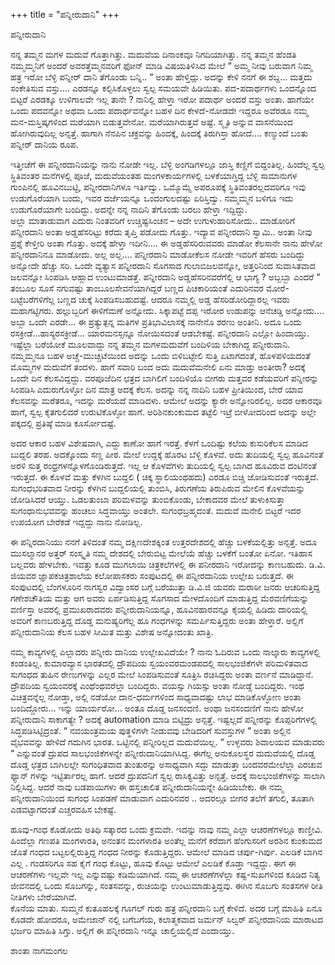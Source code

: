 +++
title = "ಪನ್ನೀರುದಾನಿ"
+++


ಪನ್ನೀರುದಾನಿ

ನನ್ನ ತಮ್ಮನ ಮಗಳ ಮದುವೆ ಗೊತ್ತಾಗಿತ್ತು.  ಮದುವೆಯ ದಿನಾಂಕವೂ ನಿಗದಿಯಾಗಿತ್ತು. ನನ್ನ ತಮ್ಮನ ಹೆಂಡತಿ ನಮ್ಮಮ್ಮನಿಗೆ ಅಂದರೆ ಅವರತ್ತೆಮ್ಮನವರಿಗೆ  ಫೋನ್‌ ಮಾಡಿ  ವಿಷಯತಿಳಿಸಿದ ಮೇಲೆ “ ಅಮ್ಮ ನೀವು ಬರುವಾಗ ನಿಮ್ಮ ಹತ್ರ ಇರೋ  ಬೆಳ್ಳಿ ಪನ್ನೀರ್‌ ದಾನಿ ತೆಗೊಂಡು ಬನ್ನಿ.. “  ಅಂತಾ ಹೇಳ್ತಿದ್ಲು. ಅದನ್ನು ಕೇಳಿ ನನಗೆ   ಈ ಶಬ್ದ… ಮತ್ತದು ಸಂಕೇತಿಸುವ ವಸ್ತು…. ಎರಡನ್ನೂ ಕಲ್ಪಿಸಿಕೊಳ್ಳಲು ಸ್ವಲ್ಪ ಸಮಯವೇ ಹಿಡಿಯಿತು.   ಪದ-ಪದಾರ್ಥಗಳು ಒಂದನ್ನೊಂದ ಬಿಟ್ಟರೆ ಎರಡಕ್ಕೂ ಉಳಿಗಾಲವೇ ಇಲ್ಲ ತಾನೇ ?  ನಾನಿಲ್ಲಿ ಹೇಳ್ತಾ ಇರೋ ಪದಾರ್ಥ ಅಂದರೆ ವಸ್ತು ಅಂತಾ.  ಹಾಗೆಯೇ ಒಂದು ಪದವನ್ನೋ ಅಥವಾ ಒಂದು ಪದಾರ್ಥವನ್ನೋ ಬಹಳ ದಿನ ಕೇಳದೆ-ನೋಡದೇ ಇದ್ದರೂ ಅವೆರಡೂ ನಮ್ಮ ಮನ-ಮಸ್ತಿಷ್ಕಗಳಿಂದ ಮರೆಯಾಗಿ ಬಿಡುತ್ತವೇನೋ. ಮರೆಯಾಗಿರುತ್ತವೆ ಅಷ್ಟೆ.  ಸ್ಮೃತಿ ಅನ್ನುವ ವಾಸನೆಯಿಂದ ಹೋಗಿರುವುದಿಲ್ಲ ಅನ್ಸತ್ತೆ.  ಹಾಗಾಗಿ  ನೆನಪಿನ ಚಕ್ರವನ್ನು ಹಿಂದಕ್ಕೆ, ಹಿಂದಕ್ಕೆ ತಿರುಗಿಸ್ತಾ ಹೋದೆ….  ಕಣ್ಮುಂದೆ ಬಂತು ಪನ್ನೀರ್‌ ದಾನಿಯ ರೂಪ.

ಇತ್ತೀಚೆಗೆ ಈ ಪನ್ನೀರದಾನಿಯನ್ನು ನಾನು ನೋಡೇ  ಇಲ್ಲ. ಬೆಳ್ಳಿ ಅಂಗಡಿಗಳಲ್ಲೂ ಜಾಸ್ತಿ ಕಣ್ಣಿಗೆ ಬಿದ್ದಂತಿಲ್ಲ.  ಹಿಂದೆಲ್ಲ ಸ್ವಲ್ಪ ಸ್ಥಿತಿವಂತರ ಮನೆಗಳಲ್ಲಿ ಪೂಜೆ, ಮದುವೆಯಂತಹ ಮಂಗಳಕಾರ್ಯಗಳಲ್ಲಿ ಬಳಕೆಯಾಗ್ತಿದ್ದ  ಬೆಳ್ಳಿ ಸಾಮಾನುಗಳ ಗುಂಪಿನಲ್ಲಿ ಹೂವಿನಬುಟ್ಟಿ, ಪನ್ನೀರದಾನಿಗಳೂ  ಇರ್ತಿದ್ವು.  ಒಮ್ಮೊಮ್ಮೆ ಅಪರೂಪಕ್ಕೆ ಸ್ಥಿತಿವಂತರಲ್ಲದವರಿಗೂ ಇವು ಉಡುಗೊರೆಯಾಗಿ ಬಂದು, ಇವರ ದರ್ಜೆಯನ್ನೂ ಒಂದಂಗುಲದಷ್ಟು ಏರಿಸ್ತಿದ್ವು. ನಮ್ಮಮ್ಮನ ಬಳಿಗೂ ಇದು ಉಡುಗೊರೆಯಾಗೇ ಬಂದಿದ್ದು.  ಅದನ್ನೇ ನನ್ನ ನಾದಿನಿ ತೆಗೊಂಡು ಬರಲು ಹೇಳ್ತಾ ಇದ್ದಿದ್ದು.  
ಅಲ್ಲಾ ಮಾತಾಡುವಾಗ ಎದುರು ನಿಂತವರಿಗೆ ಉಚ್ಚಿಷ್ಟಸಿಂಚನ – ಅದೇ ಉಗುಳುಹಾರಿಸೋದು.. ಮಾಡೋರಿಗೆ  ಪನ್ನೀರದಾನಿ ಅಂತಾ ಅಡ್ಡಹೆಸರಿಟ್ಟು ಕರೆದು ತೃಪ್ತಿ ಪಡೋದು ಗೊತ್ತು.  ಇದ್ಯಾವ ಪನ್ನೀರದಾನಿ ಸ್ವಾಮಿ.. ಅಂತಾ ನೀವು ಪ್ರಶ್ನೆ ಕೇಳ್ತೀರಿ ಅಂತಾ ಗೊತ್ತು.  ಅದಕ್ಕೆ ಹೇಳ್ತಾ ಇದೀನಿ….  ಈ ಅಡ್ಡಹೆಸರಿರುವವರು ಮಾಡೋ ಕೆಲಸಾನೇ ನಾನು ಹೇಳೋ ಪನ್ನೀರದಾನಿನೂ ಮಾಡೋದು. ಅಲ್ಲ ಅಲ್ಲ…. ಪನ್ನೀರದಾನಿ ಮಾಡೋಕೆಲಸ ನೋಡೇ ಇವರಿಗೆ ಹೆಸರು ಬಂದಿದ್ದು ಅನ್ನೋದೇ ಹೆಚ್ಚು ಸರಿ. ಒಂದೇ ವ್ಯತ್ಯಾಸ ಪನ್ನೀರದಾನಿ ಸೊಗಸಾದ ಗುಲಾಬಿಜಲವನ್ನೋ, ಅತ್ತರಿನಿಂದ ಸುವಾಸಿತವಾದ ಜಲವನ್ನೋ ಸಿಂಪಡಿಸಿ ಆಹ್ಲಾದ ಉಂಟುಮಾಡತ್ತೆ.  ಪನ್ನೀರದಾನಿ ಅಡ್ಡಹೆಸರಿನವರೆಗೆಲ್ಲಿ ಆ ಭಾಗ್ಯ ? ಅಬ್ಬಬ್ಬಾ ಎಂದರೆ “ ತಂಬೂಲ ಸೂಸೆ  ನಗುವಷ್ಟು ತಾಂಬೂಲಸೇವನೆಯಾಗಿದ್ದರೆ  ಬಣ್ಣದ ಪಿಚಕಾರಿಯಂತೆ ಎದುರಿನವರ ಮೋರೆ-ಬಟ್ಟೆಬರೆಗಳಿಗೆಲ್ಲ ಬಣ್ಣದ ಚುಕ್ಕೆ ಸಿಂಪಡಿಸಬಹುದಷ್ಟೆ.   ಆದರೂ ನಮ್ಮಲ್ಲಿ ಅಡ್ಡ ಹೆಸರಿಡೋರಿದ್ದಾರಲ್ಲ ಇವರು ಮಹಾಗಟ್ಟಿಗರು. ಹಲ್ಲುಬ್ಬರಿಗೆ ಈಳಿಗೆಮಣೆ ಅನ್ನೋದು.  ಸಿಕ್ಕಾಪಟ್ಟೆ ದಪ್ಪ ಇರೋರ ಉಡುಪನ್ನು ಆನೆಚಡ್ಡಿ ಅನ್ನೋದು…. ಅಬ್ಬಾ ಒಂದೇ ಎರಡೇ…  ಈ  ಪ್ರತ್ಯುತ್ಪನ್ನ ಮತಿಗಳ ಪ್ರತಿಭಾವಿಲಾಸಕ್ಕೆ ನಾನೇನೊ ಶರಣು ಅಂತೀನಿ. ಅದೂ ಒಂದು ರಸಕ್ರೀಡೆ…ಹಾಸ್ಯರಸಕ್ರೀಡೆ… ಯಾರಮನಸ್ಸನ್ನೂ ನೋಯಿಸದಂತೆ ಆಡಬೇಕಷ್ಟೆ.  ಪನ್ನೀರದಾನಿ ಎಲ್ಲೋ ಹಿಂದಾಯ್ತು.
ಇಷ್ಟೆಲ್ಲಾ ಬರೆಯೋಕೆ ಮೂಲವಾದ್ದು ನನ್ನ ತಮ್ಮನ ಮಗಳಮದುವೆಗೆ ಬಂದಿಳಿಯ ಬೇಕಾಗಿದ್ದ  ಪನ್ನೀರುದಾನಿ. ನಮ್ಮಮ್ಮನೂ ಬಹಳ ಅಚ್ಚೆ-ಮುಚ್ಚಟೆಯಿಂದ ಅದನ್ನು ಒಂದು ಬಿಳಿಬಟ್ಟೇಲಿ ಸುತ್ತಿ ಏಟಾಗದಂತೆ, ಹೊಳಪಳಿಯದಂತೆ ಮೊಮ್ಮಗಳ ಮದುವೆಗೆ ತಂದಳು. ಹಾಗೆ ಸವಾರಿ ಬಂದ ಅದು  ಮದುವೆಮನೇಲಿ ಏನು ಮಾಡ್ತು ಅಂತೀರಾ?  ಅದಕ್ಕೆ ಒಂದೇ ದಿನ ಕೆಲಸವಿದ್ದದ್ದು.    ವರಪೂಜೆದಿನ ಛತ್ರದ ಬಾಗಿಲಿಗೆ ಬಂದಿಳಿಯೊ  ಬೀಗರು ಮತ್ತವರ ಕಡೆಯವರಿಗೆ ಪನ್ನೀರನ್ನು ಸಿಂಪಡಿಸಿ  ಎದುರುಗೊಳ್ಳೋ ದಿನ ಮಾತ್ರ ಅದಕ್ಕೆ ಕೆಲಸ. ಅದನ್ನು ನನ್ನ ನಾದಿನಿ ಬಹಳ ಪ್ರೀತಿಯಿಂದ, ಬೇರೆ ಯಾವ ಕೆಲಸವನ್ನು ಮರೆತರೂ, ಇದನ್ನು ಮರೆಯದೆ ಮಾಡಿದಳು.    ಆಮೇಲೆ ಅದನ್ನು ಕ್ಯಾರೇ ಅನ್ನೋರಿರಲಿಲ್ಲ.  ಅದರ ಆಕಾರವೂ ಹಾಗೆ, ಸ್ವಲ್ಪ ಕೈತಗುಲಿದರೆ ಉರುಟಿಕೊಳ್ಳೋ ಹಾಗೆ.  ಅರಿಶಿನಕುಂಕುಮದ ತಟ್ಟೆಲಿ ಇಟ್ರೆ ಬೀಳೋದರಿಂದ ಅದನ್ನು ಅಲ್ಲೇ ಪಕ್ಕದಲ್ಲಿ ಪ್ರತಿಷ್ಠೆ ಮಾಡಿ ಕೂರ್ಸೋದಷ್ಟೆ.

ಅದರ ಆಕಾರ ಬಹಳ ವಿಶೇಷವಾಗಿ, ಎದ್ದು ಕಾಣೋ ಹಾಗೆ ಇರತ್ತೆ.  ಕೆಳಗೆ  ಒಂದಿಷ್ಟು ಕಲೆಯ ಕುಸುರಿಕೆಲಸ ಮಾಡಿದ ಬುದ್ದಲಿ ತರಹ. ಅದಕ್ಕೊಂದು ಸಣ್ಣ ಪೀಠ. ಮೇಲೆ  ಉದ್ದಕ್ಕೆ  ಹೊರಟ ಬೆಳ್ಳಿ  ಕೊಳವೆ.  ಅದು ತುದಿಯಲ್ಲಿ ಸ್ವಲ್ಪ ಹೂವಿನಂತೆ ಅರಳಿ ಸುತ್ತ ರಂಧ್ರಗಳನ್ನೊಳಗೊಂಡಿರುತ್ತದೆ. ಇಲ್ಲ ಆ ಕೊಳವೆಗಳು ತುದಿಯಲ್ಲಿ ಸ್ವಲ್ಪ ಬಾಗಿದ ಹೂವಿರುವ ದಂಟಿನಂತೆ ಇರುತ್ತದೆ. ಈ ಕೊಳವೆ ಮತ್ತು ಕೆಳಗಿನ ಬುದ್ದಲಿ ( ಚಿಕ್ಕ ಸ್ಥಾಲಿಯಂಥಹದು)  ಎರಡೂ ಬಿಚ್ಚಿ ಜೋಡಿಸುವಂತೆ ಇರುತ್ತದೆ. ಸುಗಂಧಭರಿತವಾದ ನೀರನ್ನು ಕೆಳಗಿನ ಬುದ್ದಲಿಯಲ್ಲಿ ತುಂಬಿಸಿ, ತಿರುಗಣೆಯ ತಿರುಪಿರುವ ಮೇಲಿನ ಕೊಳವೆಯನ್ನು ಜೋಡಿಸಿದರೆ ಆಯ್ತು.  ಒಡಲತುಂಬಾ ಪರಿಮಳವನ್ನು ತುಂಬಿಕೊಂಡು,   ಬೇಕಾದವರ ಮೇಲೆ ತುಳುಕಿಸುತ್ತಾ  ಸುಗಂಧಾನುಭವವನ್ನು ಹಂಚಲು ಸಿದ್ಧವಾಯ್ತು ಅಂತಲೇ. ಸುಗಂಧಬ್ರಹ್ಮದಂತೆ.  ಮದುವೆ ಮನೇಲಿ ಬಿಟ್ಟರೆ ಇದರ ಉಪಯೋಗ ಬೇರೆಕಡೆ ಇದ್ದದ್ದು ನಾನು ನೋಡಿಲ್ಲ.

ಈ ಪನ್ನಿರದಾನಿಯು ನನಗೆ ತಿಳಿದಂತೆ ನಮ್ಮ ದಕ್ಷಿಣದೇಶಕ್ಕಿಂತ ಉತ್ತರದೇಶದಲ್ಲಿ ಹೆಚ್ಚು ಬಳಕೆಯಲ್ಲಿತ್ತು ಅನ್ಸತ್ತೆ.  ಅದೂ ಮುಸಲ್ಮಾನರ ಅತ್ತರ್‌  ಸಂಸ್ಕೃತಿ ನಮ್ಮ ದೇಶದಲ್ಲಿ ಬೇರುಬಿಟ್ಟ ಮೇಲೆಯೆ ಹೆಚ್ಚು ಬಳಕೆಗೆ ಬಂತೋ ಏನೋ.  ಇತಿಹಾಸ ಬಲ್ಲವರು ಹೇಳಬೇಕು. ಇವತ್ತು ಕೂಡ ಮುಗಲಾಯಿ ಚಿತ್ರಕಲೆಗಳಲ್ಲಿ ಈ ಪನೀರದಾನಿ ಇರೋದನ್ನು ಕಾಣಬಹುದು.
ಡಿ.ವಿ. ಜಿಯವರ ಜ್ಞಾಪಕಚಿತ್ರಶಾಲೆಯ ಕಲೋಪಾಸಕರು ಸಂಪುಟದಲ್ಲಿ  ಈ ಪನ್ನೀರದಾನಿಯ ಉಲ್ಲೇಖ ಬರುತ್ತದೆ. ಈ ಸಂಪುಟದಲ್ಲಿ ಬೆಂಗಳೂರಿನ ನಾಗಸ್ವರ ವಿದ್ವಾಂಸರ ಬಗ್ಗೆ  ಬರೆಯುತ್ತಾ ಡಿ.ವಿ.ಜಿ ಯವರು ಮರಾಠೀ ಜನರು ಆಚರಿಸುತ್ತಿದ್ದ ಗಣೇಶಚೌತಿಯ ಮತ್ತು ಆಗ ಅವರು ಏರ್ಪಡಿಸುತ್ತಿದ್ದ ಸೊಗಸಾದ ಮೇಳದೊಂದಿಗೆ ಮಾಡುತ್ತಿದ್ದ ಮೆರವಣಿಗೆಯನ್ನು  ವರ್ಣಿಸ್ತಾ  ಅವರಲ್ಲಿ ಪ್ರಮುಖರಾದವರು ಪನ್ನೀರುದಾನಿಯನ್ನೂ, ಹೂವಿನಹಾರವನ್ನೂ ಕೈಯಲ್ಲಿ ಹಿಡಿದು ದಾರಿಯಲ್ಲಿ ಅವರಿಗೆ ಕಾಣಬರುತ್ತಿದ್ದ ದೊಡ್ಡ ಮನುಷ್ಯರಿಗೆಲ್ಲ  ಹೂ ಗಂಧಗಳನ್ನು ಸಮರ್ಪಿಸುತ್ತಿದ್ದರು ಅಂತಾ ಹೇಳ್ತಾರೆ. ಅಲ್ಲಿಗೆ ಪನ್ನೀರುದಾನಿಯ ಕೆಲಸ ಬಹಳ ಸೀಮಿತ ಮತ್ತು ವಿಶೇಷ ಅನ್ನೋದಂತು ಖಾತ್ರಿ.

ನಮ್ಮ ಕಾವ್ಯಗಳಲ್ಲಿ ಎಲ್ಲಾದರು ಪನ್ನೀರು ದಾನಿಯ ಉಲ್ಲೇಖವಿದೆಯೇ ? ನಾನು ಓದಿರುವ ಒಂದು ನಾಲ್ಕಾರು ಕಾವ್ಯಗಳಲ್ಲಿ ಕಂಡಂತಿಲ್ಲ. ಕುಮಾರವ್ಯಾಸ ಭಾರತದಲ್ಲಿ  ದ್ರೌಪದಿಯ ಸ್ವಯಂವರಮಂಡಪದಲ್ಲಿ  ಸಾಲಭಂಜಿಕೆಗಳೇ ಪರಿಮಳಿತವಾದ ಸುಗಂಧದ ತುಹಿನ ರೇಣುಗಳನ್ನು ಎಲ್ಲರ ಮೇಲೆ ಸಿಂಪಡಿಸುವಂತೆ ಸೂತ್ರಿಸಿ ರಚಿಸಿದ್ದರು ಅಂತಾ ವರ್ಣನೆ ಮಾಡಿದ್ದಾನೆ. ದ್ರೌಪದಿಯ ಸ್ವಯಂವರಕ್ಕೆ ಎಂಥೆಂಥವರೆಲ್ಲಾ ಬಂದಿದ್ದರು. ವಯಸ್ಸು ಗಿಯಸ್ಸು ಅಂತಾ ನೋಡ್ದೆ ಬಂದಿದ್ದರು.   ಇಂಥ  ವಿಚಿತ್ರವನ್ನೆಲ್ಲ ನೋಡ್ತಾ,   ಅಲ್ಲಿ ನಡೆಯೋ ದಾನ-ಧರ್ಮಗಳಿಂದ  ಸಾಧ್ಯವಾದಷ್ಟು ಲಾಭ ಮಾಡಿಕೊಳ್ಳೋಣ ಅಂತಾ ಬಂದಿದ್ದೋರು… ಇನ್ನು ಯಾರ್ಯರೋ… ಅಂತೂ ದೊಡ್ಡ ಜನಸಂದಣಿ. ಅಂಥಾ ಜನಸಂದಣಿಗೆ  ನಾನು ಹೇಳೋ ಪನ್ನೀರುದಾನಿ ಸಾಕಾಗತ್ಯೇ ?  ಅದಕ್ಕೆ automation ಮಾಡಿ ಬಿಟ್ಟಿದ್ರು ಅನ್ಸತ್ತೆ.  ಇಷ್ಟಲ್ಲದೆ ಪನ್ನೀರನ್ನು ಕೊಪ್ಪರಿಗೆಗಳಲ್ಲಿ ಸಿದ್ಧಪಡಿಸಿಟ್ಟಿದ್ರಂತೆ. “ ನವಯಂತ್ರಮಯ ಪುತ್ಥಳಿಗಳೇ ನೀಡುವವು ಬೇಡಿದರಿಗೆ ಸುವಸ್ತುಗಳ “  ಅಂತಾ ಅಲ್ಲಿನ ವೈಭವವನ್ನು ಹೇಳಿದೆ ಗದುಗಿನ ಭಾರತ.  ಒಟ್ಟಿನಲ್ಲಿ ಪನ್ನೀರಿಲ್ಲದ ಮದುವೆಯಿಲ್ಲ. “ ಉಳ್ಳವರು ಶಿವಾಲಯವ ಮಾಡುವರು “ ಎನ್ನುವಂತೆ ದ್ರುಪದ ಸಾಲಭಂಜಿಕೆಗಳನ್ನೇ ಪನ್ನೀರುದಾನಿಯಾಗಿಸಿದ್ದ.  ಈಗೆಲ್ಲ ಅನುಕೂಲಸ್ಥರ ಮದುವೆಯಲ್ಲಿ ದೊಡ್ಡ ದೊಡ್ಡ ಛತ್ರದ ಬಾಗಿಲಲ್ಲೇ  ಸುಗಂಧಿತವಾದ ತುಂತುರನ್ನು  ಅಸಾಧ್ಯವಾಗಿ ಸದ್ದು ಮಾಡುತ್ತಾ ಬಂದವರಮೇಲೆಲ್ಲಾ ಎರಚುವ ಫ್ಯಾನ್‌ ಗಳನ್ನು ಇಟ್ಟಿರ್ತಾರಲ್ಲ ಹಾಗೆ. ಆದರೆ ದ್ರುಪದನಿಗೆ ಸ್ವಲ್ಪ ರಾಸಿಕ್ಯವಿತ್ತು ಅನ್ಸತ್ತೆ. ಅದಕ್ಕೆ ಸಾಲಭಂಜಿಕೆಗಳನ್ನು ಸಾಲಾಗಿ ನಿಲ್ಲಿಸಿದ್ದ.  ಆದರೆ ನಾವು ಬಡಪಾಯಿಗಳು ಈ ಹಸ್ತಚಾಲಿತ ಪನ್ನೀರುದಾನಿಯನ್ನೇ ಹಿಡಿಯಬೇಕು. ಈ ನಮ್ಮ ಪನ್ನೀರುದಾನಿಯಿಂದ ಸುಗಂಧ ಸಿಂಪಡಣೆ ಮಾಡುವಾಗ ಎದುರಿನವರ .. ಅದರಲ್ಲೂ ಬೀಗರ ತಲೆಗೆ ತಗುಲಿ, ತೂತಾಗಿ  ಎಡವಟ್ಟಾಗದಂತೆ ಎಚ್ಚರವಹಿಸ ಬೇಕಷ್ಟೆ.

ಹೂವು-ಗಂಧ ಕೊಡೋದು ಅತಿಥಿ ಸತ್ಕಾರದ ಒಂದು ಕ್ರಮವೇ.  ಇದನ್ನು ನಾವು ನಮ್ಮ ಎಲ್ಲಾ ಆಚರಣೆಗಳಲ್ಲೂ ಕಾಣ್ತೀವಿ.  ಹಿಂದೆಲ್ಲಾ ಗಣಪತಿ ಮಂಗಳಾರತಿ, ಅನಂತನ ಮಂಗಳಾರತಿ ಅಂತೆಲ್ಲ ಮನೆಗೆ ಕರೆದಾಗ  ಹೆಂಗುಸರಿಗೆ ಅರಶಿನ ಕುಂಕುಮದ ಜೊತೆ ಗಂಧದ ಬಟ್ಟಲಲ್ಲಿರುತ್ತಿದ್ದ ಗಂಧದ ನೀರನ್ನು ಕೊಡುತ್ತಿದ್ದರು. ಆಮೇಲೆ ಮಾಡಿದ ಚರ್ಪು-ಗಿರ್ಪು. ಎಲಡಿಕೆ ಬಾಗಿನ ಎಲ್ಲ .  ಗಂಡಸರಿಗೂ ಸಹ ಕೈಗೆ ಗಂಧ ಕೊಟ್ಟು, ಹೂವು ಕೊಟ್ಟು ಆಮೇಲೆ ಎಲಡಿಕೆ ಕೊಡ್ತಾ ಇದ್ದದ್ದು. ಈಗ ಈ ಆಚರಣೆಗಳು ಇಲ್ಲವೇ ಇಲ್ಲ ಎನ್ನುವಷ್ಟು ಕಡಿಮೆಯಾಗಿದೆ. ನಮ್ಮ ಈ ಆಚರಣೆಗಳೆಲ್ಲಾ ಕಷ್ಟ-ಸುಖಗಳಿಂದ ಕೂಡಿದ ನಿತ್ಯ ಜೀವನದಲ್ಲಿ ಒಂದು ಸೊಬಗನ್ನು, ಸಂತಸವನ್ನು, ರುಚಿಯನ್ನು ಉಂಟುಮಾಡುತ್ತಿದ್ದವು.  ಈಗಿನ ಸೊಬಗು ಸಂತಸಗಳ ರೀತಿ ನೀತಿಗಳು ಬೇರೆಯಾಗಿವೆ.  
ಕೊನೆಯ ಮಾತು.  ಸುಮ್ಮನೆ ಕುತೂಹಲಕ್ಕೆ  ಗೂಗಲ್‌ ಗುರು ಹತ್ರ ಪನ್ನೀರದಾನಿ ಬಗ್ಗೆ ಕೇಳಿದೆ.  ಅದರ ಬಗ್ಗೆ ಮಾಹಿತಿ ಏನೂ ಕೊಡದೇ ಹೋದರೂ,   ಅಮೇಜಾನ್‌ ನಲ್ಲಿ  ಬಗೆಬಗೆಯ, ಕಲಾತ್ಮಕವಾದ ಜರ್ಮನ್‌ ಸಿಲ್ವರ್‌ ಪನ್ನೀರದಾನಿಯ ಮಾರಾಟದ ಭರ್ಜರಿ ಮಾಹಿತಿ ಸಿಗ್ತು.  ಅಲ್ಲಿಗೆ  ಈ ಪನ್ನೀರದಾನಿ ಇನ್ನೂ ಚಾಲ್ತಿಯಲ್ಲಿದೆ ಎಂದಾಯ್ತು.

ಶಾಂತಾ ನಾಗಮಂಗಲ